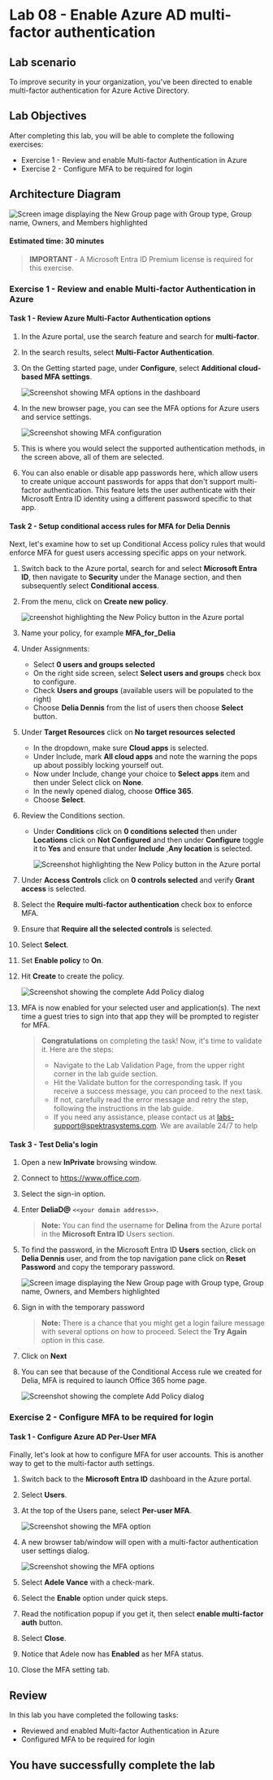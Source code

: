 
# Lab 08 - Enable Azure AD multi-factor authentication

## Lab scenario

To improve security in your organization, you've been directed to enable multi-factor authentication for Azure Active Directory.

## Lab Objectives

After completing this lab, you will be able to complete the following exercises:

- Exercise 1 - Review and enable Multi-factor Authentication in Azure
- Exercise 2 - Configure MFA to be required for login

## Architecture Diagram

![Screen image displaying the New Group page with Group type, Group name, Owners, and Members highlighted](./media/arch08.png)

#### Estimated time: 30 minutes

>**IMPORTANT** - A Microsoft Entra ID Premium license is required for this exercise.

### Exercise 1 - Review and enable Multi-factor Authentication in Azure

#### Task 1 - Review Azure Multi-Factor Authentication options

1. In the Azure portal, use the search feature and search for **multi-factor**.

2. In the search results, select **Multi-Factor Authentication**.

3. On the Getting started page, under **Configure**, select **Additional cloud-based MFA settings**.

    ![Screenshot showing MFA options in the dashboard](./media/multifactor1.png)

4. In the new browser page, you can see the MFA options for Azure users and service settings.

    ![Screenshot showing MFA configuration](./media/mfa-settings.png)

5. This is where you would select the supported authentication methods, in the screen above, all of them are selected.

6. You can also enable or disable app passwords here, which allow users to create unique account passwords for apps that don't support multi-factor authentication. This feature lets the user authenticate with their Microsoft Entra ID identity using a different password specific to that app.

#### Task 2 - Setup conditional access rules for MFA for Delia Dennis

Next, let's examine how to set up Conditional Access policy rules that would enforce MFA for guest users accessing specific apps on your network.

1. Switch back to the Azure portal, search for and select **Microsoft Entra ID**, then  navigate to **Security** under the Manage section, and then subsequently select **Conditional access**.

2. From the menu, click on **Create new policy**.

    ![creenshot highlighting the New Policy button in the Azure portal](./media/createnewpolicy1.png)

3. Name your policy, for example **MFA_for_Delia**

4. Under Assignments:

    - Select **0 users and groups selected**  
    - On the right side screen, select **Select users and groups** check box to configure.
    - Check **Users and groups** (available users will be populated to the right)
    - Choose **Delia Dennis** from the list of users then choose **Select** button.

5. Under **Target Resources** click on **No target resources selected**

   - In the dropdown, make sure **Cloud apps** is selected.
   - Under Include, mark **All cloud apps** and note the warning the pops up about possibly locking yourself out. 
   - Now under Include, change your choice to **Select apps** item and then under Select click on **None**.
   - In the newly opened dialog, choose **Office 365**.
   - Choose **Select**.

6. Review the Conditions section.

   - Under **Conditions** click on **0 conditions selected** then under **Locations** click on **Not Configured** and then under  **Configure** toggle  it to **Yes**  and ensure that under **Include** ,**Any location** is selected.

      ![Screenshot highlighting the New Policy button in the Azure portal](./media/sc-300loc.png)

7. Under **Access Controls** click on  **0 controls selected** and verify **Grant access** is selected.

8. Select the **Require multi-factor authentication** check box to enforce MFA.

9. Ensure that **Require all the selected controls** is selected.

10. Select **Select**.

11. Set **Enable policy** to **On**.

12. Hit **Create** to create the policy.

    ![Screenshot showing the complete Add Policy dialog](./media/policy-complete.png)

13. MFA is now enabled for your selected user and application(s). The next time a guest tries to sign into that app they will be prompted to register for MFA.

     > **Congratulations** on completing the task! Now, it's time to validate it. Here are the steps:
     > - Navigate to the Lab Validation Page, from the upper right corner in the lab guide section.
     > - Hit the Validate button for the corresponding task. If you receive a success message, you can proceed to the next task. 
     > - If not, carefully read the error message and retry the step, following the instructions in the lab guide.
     > - If you need any assistance, please contact us at labs-support@spektrasystems.com. We are available 24/7 to help

#### Task 3 - Test Delia's login

1. Open a new **InPrivate** browsing window.
2. Connect to https://www.office.com.
3. Select the sign-in option.
4. Enter **DeliaD@** `<<your domain address>>`.

   >**Note:** You can find the username for **Delina** from the Azure portal in the **Microsoft Entra ID** Users section.

5. To find the password, in the Microsoft Entra ID **Users** section, click on **Delia Dennis** user, and from the top navigation pane  click on **Reset Password** and copy the temporary password.

    ![Screen image displaying the New Group page with Group type, Group name, Owners, and Members highlighted](./media/azureaad.png)

6. Sign in with the temporary password
 
   >**Note:** There is a chance that you might get a login failure message with several options on how to proceed.  Select the **Try Again** option in this case.

7. Click on **Next**

8. You can see that because of the Conditional Access rule we created for Delia, MFA is required to launch Office 365 home page.

   ![Screenshot showing the complete Add Policy dialog](./media/mfa.png)

### Exercise 2 - Configure MFA to be required for login

#### Task 1 - Configure Azure AD Per-User MFA

Finally, let's look at how to configure MFA for user accounts. This is another way to get to the multi-factor auth settings.

1. Switch back to the **Microsoft Entra ID** dashboard in the Azure portal.

2. Select **Users**.

3. At the top of the Users pane, select **Per-user MFA**.

   ![Screenshot showing the MFA option](./media/mfauuser.png)

4. A new browser tab/window will open with a multi-factor authentication user settings dialog.

   ![Screenshot showing the MFA options](./media/and-users.png)

5. Select **Adele Vance** with a check-mark.
6. Select the **Enable** option under quick steps.
7. Read the notification popup if you get it, then select **enable multi-factor auth** button.
8. Select **Close**.
9. Notice that Adele now has **Enabled** as her MFA status.
10. Close the MFA setting tab.

## Review

In this lab you have completed the following tasks:
- Reviewed and enabled Multi-factor Authentication in Azure
- Configured MFA to be required for login

## You have successfully complete the lab

